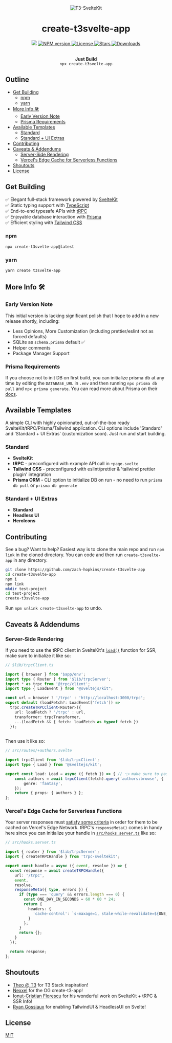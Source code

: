 <p align="center">
  <img src="https://user-images.githubusercontent.com/43737355/189502485-be99e3ce-272b-49a9-abe8-5496238dfbb3.png" alt="T3-SvelteKit" />
</p>

<h1 align="center">create-t3svelte-app</h1>

<p align="center">
  <img src="https://img.shields.io/badge/PRs-welcome-blue.svg"/>
  <a href="https://npmjs.org/package/create-t3svelte-app">
    <img src="https://img.shields.io/npm/v/create-t3svelte-app.svg?style=flat-square" alt="NPM version" style="max-width: 100%;" />
  </a>
  <a href="/zach-hopkins/create-t3svelte-app/blob/main/LICENSE">
    <img src="http://img.shields.io/npm/l/create-t3svelte-app.svg?style=flat-square" alt="License" style="max-width: 100%;" />
  </a>
  <a href="https://github.com/zach-hopkins/create-t3svelte-app">
    <img src="https://img.shields.io/github/stars/zach-hopkins/create-t3svelte-app?style=flat-square" alt="Stars" style="max-width: 100%;" />
  </a>
  <a href="https://npmjs.org/package/create-t3svelte-app">
    <img src="http://img.shields.io/npm/dm/create-t3svelte-app.svg?style=flat-square" alt="Downloads" style="max-width: 100%;" />
  </a>
</p>

<p align="center">
  <br />
  <b>Just Build </b>
  <br />
  <code>npx create-t3svelte-app</code>
  <br />
</p>

## Outline

* [Get Building](#get-building)
  * [npm](#npm)
  * [yarn](#yarn)
* [More Info 🛠](#more-info-)
  * [Early Version Note](#early-version-note)
  * [Prisma Requirements](#prisma-requirements)
* [Available Templates](#available-templates)
  * [Standard](#standard)
  * [Standard + UI Extras](#standard--ui-extras)
* [Contributing](#contributing)
* [Caveats & Addendums](#caveats--addendums)
  * [Server-Side Rendering](#server-side-rendering)
  * [Vercel's Edge Cache for Serverless Functions](#vercels-edge-cache-for-serverless-functions)
* [Shoutouts](#shoutouts)
* [License](#license)

## Get Building

✅ Elegant full-stack framework powered by [SvelteKit](https://kit.svelte.dev/)  
✅ Static typing support with [TypeScript](https://typescriptlang.org)  
✅ End-to-end typesafe APIs with [tRPC](https://trpc.io)  
✅ Enjoyable database interaction with [Prisma](https://www.prisma.io/)  
✅ Efficient styling with [Tailwind CSS](https://tailwindcss.com/)  

### npm

```bash
npx create-t3svelte-app@latest
```

### yarn

```bash
yarn create t3svelte-app
```

## More Info 🛠

### Early Version Note

This initial version is lacking significant polish that I hope to add in a new release shortly, including:

- Less Opinions, More Customization (including prettier/eslint not as forced defaults)
- SQLite as `schema.prisma` default ✅
- Helper comments
- Package Manager Support

### Prisma Requirements

If you choose not to init DB on first build, you can initialize prisma db at any time by editing the `DATABASE_URL` in `.env` and then running `npx prisma db pull` and `npx prisma generate`. You can read more about Prisma on their [docs](https://www.prisma.io/docs/reference/api-reference/command-reference).

## Available Templates

A simple CLI with highly opinionated, out-of-the-box ready SvelteKit/tRPC/Prisma/Tailwind application. CLI options include 'Standard' and 'Standard + UI Extras' (customization soon). Just run and start building.

### Standard

- **SvelteKit**
- **tRPC** - preconfigured with example API call in `+page.svelte`
- **Tailwind CSS** - preconfigured with eslint/prettier & 'tailwind prettier plugin' integration
- **Prisma ORM** - CLI option to initialize DB on run - no need to run `prisma db pull` or `prisma db generate`

### Standard + UI Extras

- **Standard**
- **Headless UI**
- **HeroIcons**

## Contributing

See a bug? Want to help? Easiest way is to clone the main repo and run `npm link` in the cloned directory. You can code and then run `create-t3svelte-app` in any directory.

```bash
git clone https://github.com/zach-hopkins/create-t3svelte-app
cd create-t3svelte-app
npm i
npm link
mkdir test-project
cd test-project
create-t3svelte-app
```

Run `npm unlink create-t3svelte-app` to undo.

## Caveats & Addendums

### Server-Side Rendering

If you need to use the tRPC client in SvelteKit's [`load()`](https://kit.svelte.dev/docs/load) function for SSR, make sure to initialize it like so:

```ts
// $lib/trpcClient.ts

import { browser } from '$app/env';
import type { Router } from '$lib/trpcServer';
import * as trpc from '@trpc/client';
import type { LoadEvent } from "@sveltejs/kit";

const url = browser ? '/trpc' : 'http://localhost:3000/trpc';
export default (loadFetch?: LoadEvent['fetch']) =>
  trpc.createTRPCClient<Router>({
    url: loadFetch ? '/trpc' : url,
    transformer: trpcTransformer,
    ...(loadFetch && { fetch: loadFetch as typeof fetch })
  });
  
```

Then use it like so:

```ts
// src/routes/+authors.svelte

import trpcClient from '$lib/trpcClient';
import type { Load } from '@sveltejs/kit';

export const load: Load = async ({ fetch }) => { // 👈 make sure to pass in this fetch, not the global fetch
	const authors = await trpcClient(fetch).query('authors:browse', {
		genre: 'fantasy',
	});
	return { props: { authors } };
};
```

### Vercel's Edge Cache for Serverless Functions

Your server responses must [satisfy some criteria](https://vercel.com/docs/concepts/functions/edge-caching) in order for them to be cached on Vercel's Edge Network. tRPC's `responseMeta()` comes in handy here since you can initialize your handle in [`src/hooks.server.ts`](https://kit.svelte.dev/docs/hooks#server-hooks) like so: 

```ts
// src/hooks.server.ts

import { router } from '$lib/trpcServer';
import { createTRPCHandle } from 'trpc-sveltekit';

export const handle = async ({ event, resolve }) => {
  const response = await createTRPCHandle({
    url: '/trpc',
    event,
    resolve,
    responseMeta({ type, errors }) {
      if (type === 'query' && errors.length === 0) {
        const ONE_DAY_IN_SECONDS = 60 * 60 * 24;
        return {
          headers: {
            'cache-control': `s-maxage=1, stale-while-revalidate=${ONE_DAY_IN_SECONDS}`
          }
        };
      }
      return {};
    }
  });

  return response;
};
```

## Shoutouts

- [Theo @ T3](https://t3.gg/) for T3 Stack inspiration!
- [Nexxel](https://github.com/nexxeln) for the OG create-t3-app!
- [Ionut-Cristian Florescu](https://github.com/icflorescu/trpc-sveltekit) for his wonderful work on SvelteKit + tRPC & SSR Info!
- [Ryan Gossiaux](https://github.com/rgossiaux) for enabling TailwindUI & HeadlessUI on Svelte!

## License

[MIT](/LICENSE)
